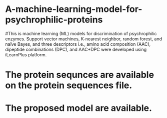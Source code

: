 # A-machine-learning-model-for-psychrophilic-proteins
#This is machine learning (ML) models for discrimination of psychrophilic enzymes. Support vector machines, K-nearest neighbor, random forest, and naïve Bayes, and three descriptors i.e., amino acid composition (AAC), dipeptide combinations (DPC), and AAC+DPC were developed using iLearnPlus platform.

# The protein sequnces are available on the protein sequences file.
# The proposed model are available.

